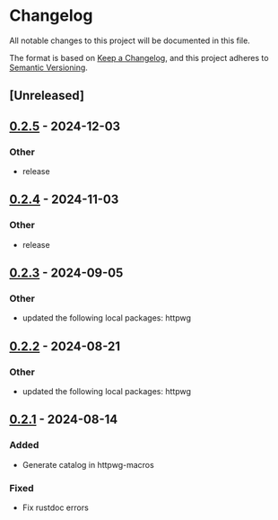 # Changelog
All notable changes to this project will be documented in this file.

The format is based on [Keep a Changelog](https://keepachangelog.com/en/1.0.0/),
and this project adheres to [Semantic Versioning](https://semver.org/spec/v2.0.0.html).

## [Unreleased]

## [0.2.5](https://github.com/bearcove/loona/compare/httpwg-macros-v0.2.4...httpwg-macros-v0.2.5) - 2024-12-03

### Other

- release

## [0.2.4](https://github.com/bearcove/loona/compare/httpwg-macros-v0.2.3...httpwg-macros-v0.2.4) - 2024-11-03

### Other

- release

## [0.2.3](https://github.com/bearcove/loona/compare/httpwg-macros-v0.2.2...httpwg-macros-v0.2.3) - 2024-09-05

### Other
- updated the following local packages: httpwg

## [0.2.2](https://github.com/bearcove/loona/compare/httpwg-macros-v0.2.1...httpwg-macros-v0.2.2) - 2024-08-21

### Other
- updated the following local packages: httpwg

## [0.2.1](https://github.com/bearcove/loona/compare/httpwg-macros-v0.2.0...httpwg-macros-v0.2.1) - 2024-08-14

### Added
- Generate catalog in httpwg-macros

### Fixed
- Fix rustdoc errors
